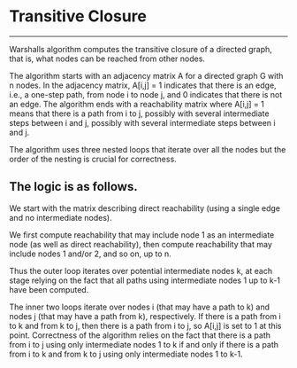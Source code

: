 # Transitive Closure

---

Warshalls algorithm computes the transitive closure of a directed 
graph, that is, what nodes can be reached from other nodes.  

The algorithm starts with an adjacency matrix A for a directed graph G
with n nodes. In the adjacency matrix, A[i,j] = 1 indicates that 
there is an edge, i.e., a one-step path, from node i to node j, and 
0 indicates that there is not an edge. The algorithm ends with a 
reachability matrix where A[i,j] = 1 means that there is a path from
i to j, possibly with several intermediate steps between i and j,
possibly with several intermediate steps between i and j. 

The algorithm uses three nested loops that iterate over all the nodes
but the order of the nesting is crucial for correctness. 
    
## The logic is as follows.
    
We start with the matrix describing direct reachability
(using a single edge and no intermediate nodes). 
    
We first compute reachability that may include node 1 as an intermediate node 
(as well as direct reachability), then compute reachability that may include 
nodes 1 and/or 2, and so on, up to n. 

Thus the outer loop iterates over potential intermediate nodes k, 
at each stage relying on the fact that all paths using intermediate 
nodes 1 up to k-1 have been computed. 

The inner two loops iterate over nodes i (that may have a path to k) and 
nodes j (that may have a path from k), respectively. 
If there is a path from i to k and from k to j, then there is a path 
from i to j, so A[i,j] is set to 1 at this point. Correctness of the 
algorithm relies on the fact that there is a path from i to j using 
only intermediate nodes 1 to k if and only if there is a path from 
i to k and from k to j using only intermediate nodes 1 to k-1.
